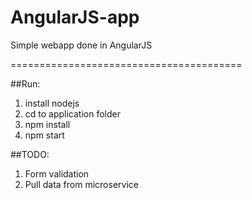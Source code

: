 # AngularJS-app
Simple webapp done in AngularJS

========================================

##Run:
1. install nodejs
2. cd to application folder
3. npm install
4. npm start

##TODO:
1. Form validation
2. Pull data from microservice


